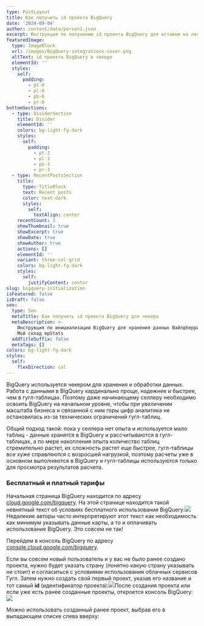 ```yaml
---
type: PostLayout
title: Как получить id проекта BigQuery
date: '2024-09-04'
author: content/data/person1.json
excerpt: Инструкция по получению id проекта BigQuery для вставки на лист Ключи API →
featuredImage:
  type: ImageBlock
  url: /images/BigQuery-integrations-cover.png
  altText: id проекта BigQuery в чекере
  elementId: ''
  styles:
    self:
      padding:
        - pt-0
        - pl-0
        - pb-0
        - pr-0
bottomSections:
  - type: DividerSection
    title: Divider
    elementId: ''
    colors: bg-light-fg-dark
    styles:
      self:
        padding:
          - pt-3
          - pl-3
          - pb-3
          - pr-3
  - type: RecentPostsSection
    title:
      type: TitleBlock
      text: Recent posts
      color: text-dark
      styles:
        self:
          textAlign: center
    recentCount: 3
    showThumbnail: true
    showExcerpt: true
    showDate: true
    showAuthor: true
    actions: []
    elementId: ''
    variant: three-col-grid
    colors: bg-light-fg-dark
    styles:
      self:
        justifyContent: center
slug: bigquery-initialization
isFeatured: false
isDraft: false
seo:
  type: Seo
  metaTitle: Как получить id проекта BigQuery для чекера
  metaDescription: >-
    Инструкция по инициализации BigQuery для хранения данных Вайлдберриз Озон
    Мой склад mpStats
  addTitleSuffix: false
  metaTags: []
colors: bg-light-fg-dark
styles:
  self:
    flexDirection: col
---
```

BigQuery используется чекером для хранения и обработки данных. Работа с данными в BigQuery кардинально проще, надежнее и быстрее, чем в гугл-таблицах. Поэтому даже начинающему селлеру необходимо освоить BigQuery на начальном уровне, чтобы при увеличении масштаба бизнеса и связанной с ним горы цифр аналитика не остановилась из-за технических ограничений гугл-таблиц.

Общий подход такой: пока у селлера нет опыта и используется мало таблиц - данные хранятся в BigQuery и рассчитываются в гугл-таблицах, а по мере накопления опыта количество таблиц стремительно растет, их сложность растет еще быстрее, гугл-таблицы все хуже справляются с возросшей нагрузкой, поэтому расчеты уже в основном выполняются в BigQuery и гугл-таблицы используются только для просмотра результатов расчета.

### Бесплатный и платный тарифы

Начальная страница BigQuery находится по адресу [cloud.google.com/bigquery](https://cloud.google.com/bigquery/). На этой странице находится такой невнятный текст об условиях бесплатного использования BigQuery:![](/images/BQ-free-start-300-1.PNG)Недалекие авторы часто интерпретируют этот текст как необходимость как минимум указывать данные карты, а то и оплачивать использование BigQuery. Это совсем не так!

Перейдем в консоль BigQuery по адресу [console.cloud.google.com/bigquery](https://console.cloud.google.com/bigquery). 

Если вы совсем новый пользователь и у вас не было ранее создано проекта, нужно будет указать страну (понятно какую страну указывать не стоит) и согласиться с условиями использования облачных сервисов Гугл. Затем нужно создать свой первый проект, указав его название и тот самый **id** (идентификатор проекта):![](/images/create-bq-project.PNG)После создания проекта или если уже есть ранее созданные проекты, откроется консоль BigQuery:![](/images/sandbox-bq.PNG)

Можно использовать созданный ранее проект, выбрав его в выпадающем списке слева вверху:
